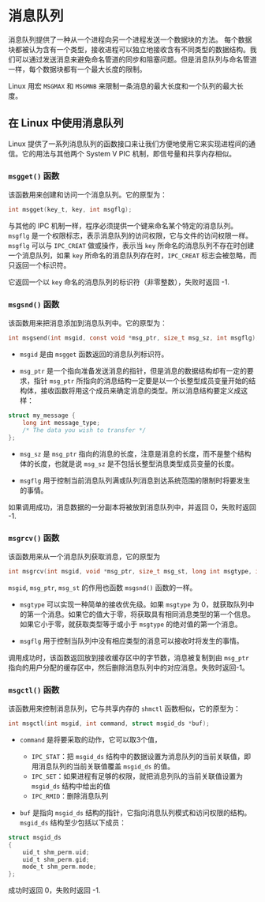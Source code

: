 # 消息队列

消息队列提供了一种从一个进程向另一个进程发送一个数据块的方法。  每个数据块都被认为含有一个类型，接收进程可以独立地接收含有不同类型的数据结构。我们可以通过发送消息来避免命名管道的同步和阻塞问题。但是消息队列与命名管道一样，每个数据块都有一个最大长度的限制。

Linux 用宏 `MSGMAX` 和 `MSGMNB` 来限制一条消息的最大长度和一个队列的最大长度。

## 在 Linux 中使用消息队列

Linux 提供了一系列消息队列的函数接口来让我们方便地使用它来实现进程间的通信。它的用法与其他两个 System V PIC 机制，即信号量和共享内存相似。

### `msgget()` 函数

该函数用来创建和访问一个消息队列。它的原型为：

```c
int msgget(key_t, key, int msgflg);
```

与其他的 IPC 机制一样，程序必须提供一个键来命名某个特定的消息队列。`msgflg` 是一个权限标志，表示消息队列的访问权限，它与文件的访问权限一样。`msgflg` 可以与 `IPC_CREAT` 做或操作，表示当 `key` 所命名的消息队列不存在时创建一个消息队列，如果 `key` 所命名的消息队列存在时，`IPC_CREAT` 标志会被忽略，而只返回一个标识符。

它返回一个以 `key` 命名的消息队列的标识符（非零整数），失败时返回 -1.

### `msgsnd()` 函数

该函数用来把消息添加到消息队列中。它的原型为：

```c
int msgsend(int msgid, const void *msg_ptr, size_t msg_sz, int msgflg);
```

* `msgid` 是由 `msgget` 函数返回的消息队列标识符。

* `msg_ptr` 是一个指向准备发送消息的指针，但是消息的数据结构却有一定的要求，指针 `msg_ptr` 所指向的消息结构一定要是以一个长整型成员变量开始的结构体，接收函数将用这个成员来确定消息的类型。所以消息结构要定义成这样： 

```c
struct my_message {
    long int message_type;
    /* The data you wish to transfer */
};
```

* `msg_sz` 是 `msg_ptr` 指向的消息的长度，注意是消息的长度，而不是整个结构体的长度，也就是说 `msg_sz` 是不包括长整型消息类型成员变量的长度。

* `msgflg` 用于控制当前消息队列满或队列消息到达系统范围的限制时将要发生的事情。

如果调用成功，消息数据的一分副本将被放到消息队列中，并返回 0，失败时返回 -1.

### `msgrcv()` 函数

该函数用来从一个消息队列获取消息，它的原型为

```c
int msgrcv(int msgid, void *msg_ptr, size_t msg_st, long int msgtype, int msgflg);
```

`msgid`, `msg_ptr`, `msg_st` 的作用也函数 `msgsnd()` 函数的一样。

* `msgtype` 可以实现一种简单的接收优先级。如果 `msgtype` 为 0，就获取队列中的第一个消息。如果它的值大于零，将获取具有相同消息类型的第一个信息。如果它小于零，就获取类型等于或小于 `msgtype` 的绝对值的第一个消息。

* `msgflg` 用于控制当队列中没有相应类型的消息可以接收时将发生的事情。

调用成功时，该函数返回放到接收缓存区中的字节数，消息被复制到由 `msg_ptr` 指向的用户分配的缓存区中，然后删除消息队列中的对应消息。失败时返回-1。

### `msgctl()` 函数

该函数用来控制消息队列，它与共享内存的 `shmctl` 函数相似，它的原型为：

```c
int msgctl(int msgid, int command, struct msgid_ds *buf);
```

* `command` 是将要采取的动作，它可以取3个值，

  * `IPC_STAT`：把 `msgid_ds` 结构中的数据设置为消息队列的当前关联值，即用消息队列的当前关联值覆盖 `msgid_ds` 的值。
  * `IPC_SET`：如果进程有足够的权限，就把消息列队的当前关联值设置为 `msgid_ds` 结构中给出的值
  * `IPC_RMID`：删除消息队列
* `buf` 是指向 `msgid_ds` 结构的指针，它指向消息队列模式和访问权限的结构。`msgid_ds` 结构至少包括以下成员： 

```c
struct msgid_ds
{
    uid_t shm_perm.uid;
    uid_t shm_perm.gid;
    mode_t shm_perm.mode;
};
```

成功时返回 0，失败时返回 -1.
